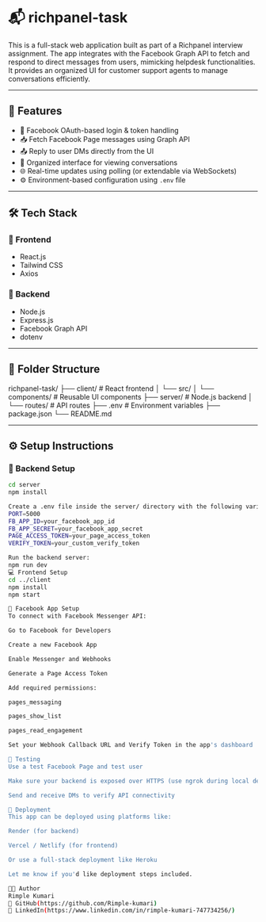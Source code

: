 # 📬 richpanel-task

This is a full-stack web application built as part of a Richpanel interview assignment. The app integrates with the Facebook Graph API to fetch and respond to direct messages from users, mimicking helpdesk functionalities. It provides an organized UI for customer support agents to manage conversations efficiently.

---

## 🚀 Features

- 🔐 Facebook OAuth-based login & token handling  
- 📥 Fetch Facebook Page messages using Graph API  
- 📤 Reply to user DMs directly from the UI  
- 🧠 Organized interface for viewing conversations  
- 🌐 Real-time updates using polling (or extendable via WebSockets)  
- ⚙️ Environment-based configuration using `.env` file  

---

## 🛠️ Tech Stack

### 🔷 Frontend
- React.js  
- Tailwind CSS  
- Axios  

### 🔶 Backend
- Node.js  
- Express.js  
- Facebook Graph API  
- dotenv  

---

## 📁 Folder Structure

richpanel-task/
├── client/ # React frontend
│ └── src/
│ └── components/ # Reusable UI components
├── server/ # Node.js backend
│ └── routes/ # API routes
├── .env # Environment variables
├── package.json
└── README.md

 
---

## ⚙️ Setup Instructions

### 🔧 Backend Setup

```bash
cd server
npm install

Create a .env file inside the server/ directory with the following variables:
PORT=5000
FB_APP_ID=your_facebook_app_id
FB_APP_SECRET=your_facebook_app_secret
PAGE_ACCESS_TOKEN=your_page_access_token
VERIFY_TOKEN=your_custom_verify_token

Run the backend server:
npm run dev
💻 Frontend Setup
cd ../client
npm install
npm start

🔐 Facebook App Setup
To connect with Facebook Messenger API:

Go to Facebook for Developers

Create a new Facebook App

Enable Messenger and Webhooks

Generate a Page Access Token

Add required permissions:

pages_messaging

pages_show_list

pages_read_engagement

Set your Webhook Callback URL and Verify Token in the app's dashboard

🧪 Testing
Use a test Facebook Page and test user

Make sure your backend is exposed over HTTPS (use ngrok during local development)

Send and receive DMs to verify API connectivity

🚀 Deployment
This app can be deployed using platforms like:

Render (for backend)

Vercel / Netlify (for frontend)

Or use a full-stack deployment like Heroku

Let me know if you'd like deployment steps included.

👩‍💻 Author
Rimple Kumari
🔗 GitHub(https://github.com/Rimple-kumari)
🔗 LinkedIn(https://www.linkedin.com/in/rimple-kumari-747734256/)

